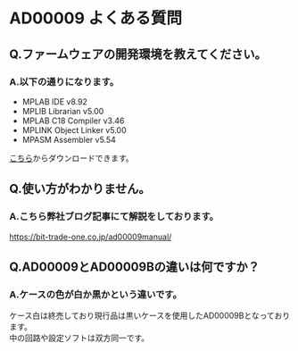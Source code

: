 # AD00009 よくある質問

## Q.ファームウェアの開発環境を教えてください。

### A.以下の通りになります。
 
 - MPLAB  IDE           v8.92
 - MPLIB  Librarian     v5.00
 - MPLAB  C18 Compiler  v3.46
 - MPLINK Object Linker v5.00
 - MPASM  Assembler     v5.54
 
 
[こちら](https://www.microchip.com/development-tools/pic-and-dspic-downloads-archive)からダウンロードできます。  


## Q.使い方がわかりません。

### A.こちら弊社ブログ記事にて解説をしております。  
https://bit-trade-one.co.jp/ad00009manual/


## Q.AD00009とAD00009Bの違いは何ですか？

### A.ケースの色が白か黒かという違いです。  
ケース白は終売しており現行品は黒いケースを使用したAD00009Bとなっております。  
中の回路や設定ソフトは双方同一です。

